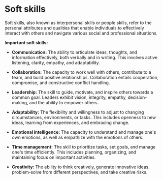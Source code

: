 # Soft skills

Soft skills, also known as interpersonal skills or people skills, refer to the personal attributes and qualities that enable individuals to effectively interact with others and navigate various social and professional situations.

**Important soft skills:**

* **Communication:** The ability to articulate ideas, thoughts, and information effectively, both verbally and in writing. This involves active listening, clarity, empathy, and adaptability.

* **Collaboration:** The capacity to work well with others, contribute to a team, and build positive relationships. Collaboration entails cooperation, compromise, and constructive conflict handling.

* **Leadership:** The skill to guide, motivate, and inspire others towards a common goal. Leaders exhibit vision, integrity, empathy, decision-making, and the ability to empower others.

* **Adaptability:** The flexibility and willingness to adjust to changing circumstances, environments, or tasks. This includes openness to new ideas, learning from experiences, and embracing change.

* **Emotional intelligence:** The capacity to understand and manage one's own emotions, as well as empathize with the emotions of others.

* **Time management:** The skill to prioritize tasks, set goals, and manage one's time efficiently. This includes planning, organizing, and maintaining focus on important activities.

* **Creativity:** The ability to think creatively, generate innovative ideas, problem-solve from different perspectives, and take creative risks.
